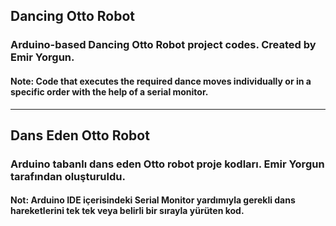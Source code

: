 ## Dancing Otto Robot
### Arduino-based Dancing Otto Robot project codes. Created by Emir Yorgun.
#### Note: Code that executes the required dance moves individually or in a specific order with the help of a serial monitor.

-------------------------------------------------------------------------------------------------------------------------------------
## Dans Eden Otto Robot
### Arduino tabanlı dans eden Otto robot proje kodları. Emir Yorgun tarafından oluşturuldu.
#### Not: Arduino IDE içerisindeki Serial Monitor yardımıyla gerekli dans hareketlerini tek tek veya belirli bir sırayla yürüten kod.
